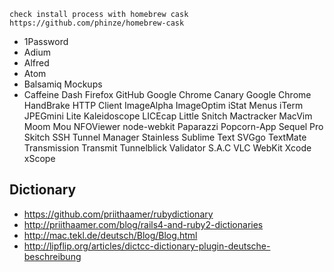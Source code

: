     check install process with homebrew cask
    https://github.com/phinze/homebrew-cask

* 1Password
* Adium
* Alfred
* Atom
* Balsamiq Mockups
* Caffeine
Dash
Firefox
GitHub
Google Chrome Canary
Google Chrome
HandBrake
HTTP Client
ImageAlpha
ImageOptim
iStat Menus
iTerm
JPEGmini Lite
Kaleidoscope
LICEcap
Little Snitch
Mactracker
MacVim
Moom
Mou
NFOViewer
node-webkit
Paparazzi
Popcorn-App
Sequel Pro
Skitch
SSH Tunnel Manager
Stainless
Sublime Text
SVGgo
TextMate
Transmission
Transmit
Tunnelblick
Validator S.A.C
VLC
WebKit
Xcode
xScope

## Dictionary
* https://github.com/priithaamer/rubydictionary
* http://priithaamer.com/blog/rails4-and-ruby2-dictionaries
* http://mac.tekl.de/deutsch/Blog/Blog.html
* http://lipflip.org/articles/dictcc-dictionary-plugin-deutsche-beschreibung
